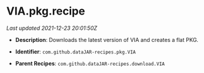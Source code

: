 # VIA.pkg.recipe

_Last updated 2021-12-23 20:01:50Z_

- **Description**: Downloads the latest version of VIA and creates a flat PKG.

- **Identifier**: `com.github.dataJAR-recipes.pkg.VIA`

- **Parent Recipes**: `com.github.dataJAR-recipes.download.VIA`
